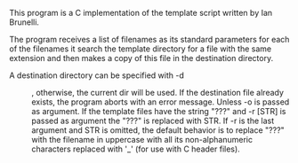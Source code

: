 This program is a C implementation of the template script written by Ian Brunelli.

The program receives a list of filenames as its standard parameters
for each of the filenames it search the template directory for a file
with the same extension and then makes a copy of this file in the 
destination directory.

A destination directory can be specified with -d <DIR>, otherwise, the current dir will be used.
If the destination file already exists, the program aborts with an error message. Unless -o is passed as argument.
If the template files have the string "???" and -r [STR] is passed as argument the "???" is replaced with STR. If -r is the last argument and STR is omitted, the default behavior is to replace "???" with the filename in uppercase with all its non-alphanumeric characters replaced with '_' (for use with C header files).
